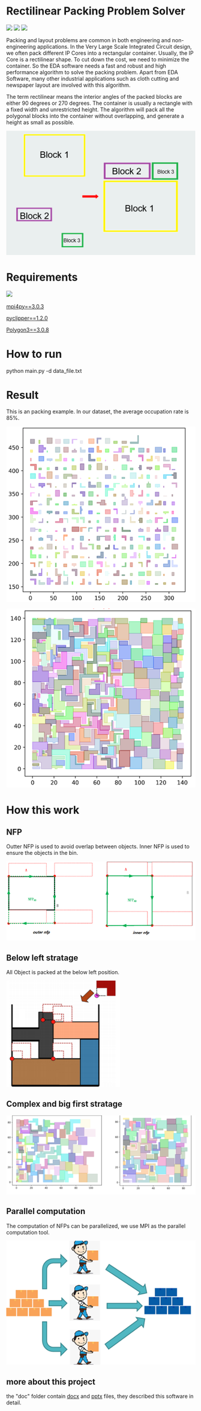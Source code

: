 # Rectilinear Packing Problem Solver

![](https://img.shields.io/github/languages/top/Mrlution/RectilinearPackingProblemSolver?color=brightgreen)
![](https://img.shields.io/github/languages/code-size/Mrlution/RectilinearPackingProblemSolver?color=brightgreen)
![](https://img.shields.io/github/languages/count/Mrlution/RectilinearPackingProblemSolver?logoColor=brightgreen?color=brightgreen)


Packing and layout problems are common in both engineering and non-engineering applications. In the Very Large Scale Integrated Circuit design, we often pack different IP Cores into a rectangular container. Usually, the IP Core is a rectilinear shape. To cut down the cost, we need to minimize the container. So the EDA software needs a fast and robust and high performance algorithm to solve the packing problem. Apart from EDA Software, many other industrial applications such as cloth cutting and newspaper layout are involved with this algorithm.

The term rectilinear means the interior angles of the packed blocks are either 90 degrees or 270 degrees. The container is usually a rectangle with a fixed width and unrestricted height. The algorithm will pack all the polygonal blocks into the container without overlapping, and generate a height as small as possible.


![](images/problem_description.png)


# Requirements
![](https://img.shields.io/badge/python-v3.7.0%20tested-brightgreen)

[mpi4py==3.0.3](https://pypi.org/project/mpi4py/)

[pyclipper==1.2.0](https://pypi.org/project/pyclipper/)

[Polygon3==3.0.8](https://pypi.org/project/Polygon3/)

# How to run
python main.py -d data_file.txt

# Result
This is an packing example. In our dataset, the average occupation rate is 85%.

![](images/beforePacking.png)

![](images/afterPacking.png)

# How this work

## NFP 
Outter NFP is used to avoid overlap between objects. Inner NFP is used to ensure the objects in the bin.

![](images/nfp.png)

## Below left stratage
All Object is packed at the below left position.

![](images/belowleft.png)

## Complex and big first stratage

![](images/bigfirst.png)

## Parallel computation
The computation of NFPs can be parallelized, we use MPI as the parallel computation tool. 

![](images/parallel.png) 

## more about this project
the "doc" folder contain [docx](doc/software_description.docx) and [pptx](doc/software_description.pptx) files, they described this software in detail.
